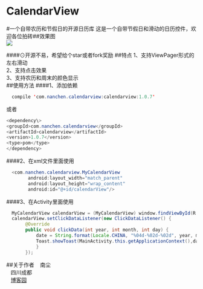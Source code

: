 # CalendarView
#一个自带农历和节假日的开源日历库
这是一个自带节假日和滑动的日历控件，欢迎各位拍砖##效果图<br>
![](https://github.com/nanchen2251/CalendarView/blob/master/GIF.gif)

####⊙开源不易，希望给个star或者fork奖励
##特点
  1、支持ViewPager形式的左右滑动<br>
  2、支持点击效果<br>
  3、支持农历和周末的颜色显示<br>
##使用方法
####1、添加依赖<br>
```java
  compile 'com.nanchen.calendarview:calendarview:1.0.7'
```
  或者<br>
  ```java
  <dependency\>
  <groupId>com.nanchen.calendarview</groupId>
  <artifactId>calendarview</artifactId>
  <version>1.0.7</version>
  <type>pom</type>
</dependency>
```
####2、在xml文件里面使用<br>
```java
  <com.nanchen.calendarview.MyCalendarView
        android:layout_width="match_parent"
        android:layout_height="wrap_content"
        android:id="@+id/calendarView"/>
```
####3、在Activity里面使用<br>
```java
  MyCalendarView calendarView = (MyCalendarView) window.findViewById(R.id.calendarView);
  calendarView.setClickDataListener(new ClickDataListener() {
       @Override
       public void clickData(int year, int month, int day) {
           date = String.format(Locale.CHINA, "%04d-%02d-%02d", year, month, day);
           Toast.showToast(MainActivity.this.getApplicationContext(),date,Toast.LENGTH_SHORT).show();
           }
       });
```
##关于作者
    南尘<br>
    四川成都<br>
    [博客园](http://www.cnblogs.com/liushilin/)
